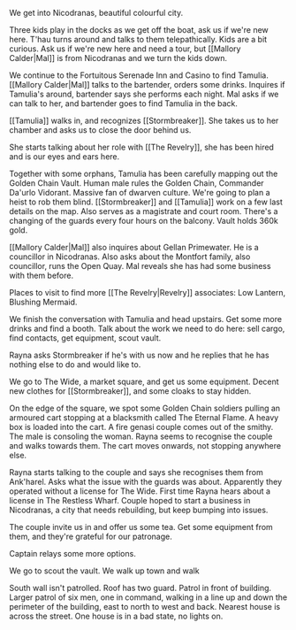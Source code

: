 We get into Nicodranas, beautiful colourful city.

Three kids play in the docks as we get off the boat, ask us if we're new here. T'hau turns around and talks to them telepathically. Kids are a bit curious. Ask us if we're new here and need a tour, but [[Mallory Calder|Mal]] is from Nicodranas and we turn the kids down.

We continue to the Fortuitous Serenade Inn and Casino to find Tamulia. [[Mallory Calder|Mal]] talks to the bartender, orders some drinks. Inquires if Tamulia's around, bartender says she performs each night. Mal asks if we can talk to her, and bartender goes to find Tamulia in the back.

[[Tamulia]] walks in, and recognizes [[Stormbreaker]]. She takes us to her chamber and asks us to close the door behind us.

She starts talking about her role with [[The Revelry]], she has been hired and is our eyes and ears here.

Together with some orphans, Tamulia has been carefully mapping out the Golden Chain Vault. Human male rules the Golden Chain, Commander Da'urlo Vidorant. Massive fan of dwarven culture. We're going to plan a heist to rob them blind. [[Stormbreaker]] and [[Tamulia]] work on a few last details on the map. Also serves as a magistrate and court room. There's a changing of the guards every four hours on the balcony. Vault holds 360k gold. 

[[Mallory Calder|Mal]] also inquires about Gellan Primewater. He is a councillor in Nicodranas. Also asks about the Montfort family, also councillor, runs the Open Quay. Mal reveals she has had some business with them before.

Places to visit to find more [[The Revelry|Revelry]] associates: Low Lantern, Blushing Mermaid.

We finish the conversation with Tamulia and head upstairs. Get some more drinks and find a booth. Talk about the work we need to do here: sell cargo, find contacts, get equipment, scout vault.

Rayna asks Stormbreaker if he's with us now and he replies that he has nothing else to do and would like to.

We go to The Wide, a market square, and get us some equipment. Decent new clothes for [[Stormbreaker]], and some cloaks to stay hidden.

On the edge of the square, we spot some Golden Chain soldiers pulling an armoured cart stopping at a blacksmith called The Eternal Flame. A heavy box is loaded into the cart. A fire genasi couple comes out of the smithy. The male is consoling the woman. Rayna seems to recognise the couple and walks towards them. The cart moves onwards, not stopping anywhere else.

Rayna starts talking to the couple and says she recognises them from Ank'harel. Asks what the issue with the guards was about. Apparently they operated without a license for The Wide. First time Rayna hears about a license in The Restless Wharf. Couple hoped to start a business in Nicodranas, a city that needs rebuilding, but keep bumping into issues.

The couple invite us in and offer us some tea. Get some equipment from them, and they're grateful for our patronage.

Captain relays some more options.

We go to scout the vault. We walk up town and walk

South wall isn't patrolled. Roof has two guard. Patrol in front of building. Larger patrol of six men, one in command, walking in a line up and down the perimeter of the building, east to north to west and back. Nearest house is across the street. One house is in a bad state, no lights on.